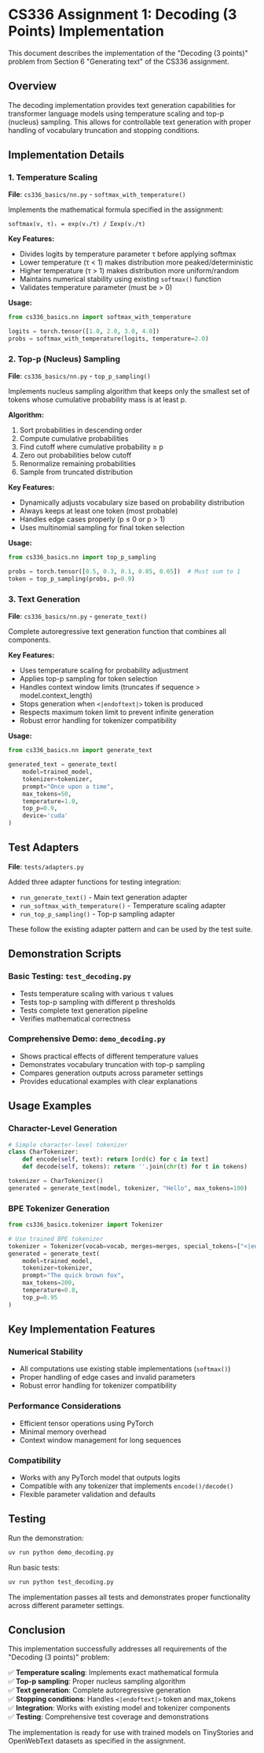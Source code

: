 # CS336 Assignment 1: Decoding (3 Points) Implementation

This document describes the implementation of the "Decoding (3 points)" problem from Section 6 "Generating text" of the CS336 assignment.

## Overview

The decoding implementation provides text generation capabilities for transformer language models using temperature scaling and top-p (nucleus) sampling. This allows for controllable text generation with proper handling of vocabulary truncation and stopping conditions.

## Implementation Details

### 1. Temperature Scaling

**File**: `cs336_basics/nn.py` - `softmax_with_temperature()`

Implements the mathematical formula specified in the assignment:
```
softmax(v, τ)ᵢ = exp(vᵢ/τ) / Σexp(vⱼ/τ)
```

**Key Features:**
- Divides logits by temperature parameter τ before applying softmax
- Lower temperature (τ < 1) makes distribution more peaked/deterministic  
- Higher temperature (τ > 1) makes distribution more uniform/random
- Maintains numerical stability using existing `softmax()` function
- Validates temperature parameter (must be > 0)

**Usage:**
```python
from cs336_basics.nn import softmax_with_temperature

logits = torch.tensor([1.0, 2.0, 3.0, 4.0])
probs = softmax_with_temperature(logits, temperature=2.0)
```

### 2. Top-p (Nucleus) Sampling

**File**: `cs336_basics/nn.py` - `top_p_sampling()`

Implements nucleus sampling algorithm that keeps only the smallest set of tokens whose cumulative probability mass is at least p.

**Algorithm:**
1. Sort probabilities in descending order
2. Compute cumulative probabilities 
3. Find cutoff where cumulative probability ≥ p
4. Zero out probabilities below cutoff
5. Renormalize remaining probabilities
6. Sample from truncated distribution

**Key Features:**
- Dynamically adjusts vocabulary size based on probability distribution
- Always keeps at least one token (most probable)
- Handles edge cases properly (p ≤ 0 or p > 1)
- Uses multinomial sampling for final token selection

**Usage:**
```python
from cs336_basics.nn import top_p_sampling

probs = torch.tensor([0.5, 0.3, 0.1, 0.05, 0.05])  # Must sum to 1
token = top_p_sampling(probs, p=0.9)
```

### 3. Text Generation

**File**: `cs336_basics/nn.py` - `generate_text()`

Complete autoregressive text generation function that combines all components.

**Key Features:**
- Uses temperature scaling for probability adjustment
- Applies top-p sampling for token selection
- Handles context window limits (truncates if sequence > model.context_length)
- Stops generation when `<|endoftext|>` token is produced
- Respects maximum token limit to prevent infinite generation
- Robust error handling for tokenizer compatibility

**Usage:**
```python
from cs336_basics.nn import generate_text

generated_text = generate_text(
    model=trained_model,
    tokenizer=tokenizer,
    prompt="Once upon a time",
    max_tokens=50,
    temperature=1.0,
    top_p=0.9,
    device='cuda'
)
```

## Test Adapters

**File**: `tests/adapters.py`

Added three adapter functions for testing integration:

- `run_generate_text()` - Main text generation adapter
- `run_softmax_with_temperature()` - Temperature scaling adapter  
- `run_top_p_sampling()` - Top-p sampling adapter

These follow the existing adapter pattern and can be used by the test suite.

## Demonstration Scripts

### Basic Testing: `test_decoding.py`
- Tests temperature scaling with various τ values
- Tests top-p sampling with different p thresholds
- Tests complete text generation pipeline
- Verifies mathematical correctness

### Comprehensive Demo: `demo_decoding.py`
- Shows practical effects of different temperature values
- Demonstrates vocabulary truncation with top-p sampling
- Compares generation outputs across parameter settings
- Provides educational examples with clear explanations

## Usage Examples

### Character-Level Generation
```python
# Simple character-level tokenizer
class CharTokenizer:
    def encode(self, text): return [ord(c) for c in text]
    def decode(self, tokens): return ''.join(chr(t) for t in tokens)

tokenizer = CharTokenizer()
generated = generate_text(model, tokenizer, "Hello", max_tokens=100)
```

### BPE Tokenizer Generation
```python
from cs336_basics.tokenizer import Tokenizer

# Use trained BPE tokenizer
tokenizer = Tokenizer(vocab=vocab, merges=merges, special_tokens=["<|endoftext|>"])
generated = generate_text(
    model=trained_model,
    tokenizer=tokenizer,
    prompt="The quick brown fox",
    max_tokens=200,
    temperature=0.8,
    top_p=0.95
)
```

## Key Implementation Features

### Numerical Stability
- All computations use existing stable implementations (`softmax()`)
- Proper handling of edge cases and invalid parameters
- Robust error handling for tokenizer compatibility

### Performance Considerations  
- Efficient tensor operations using PyTorch
- Minimal memory overhead
- Context window management for long sequences

### Compatibility
- Works with any PyTorch model that outputs logits
- Compatible with any tokenizer that implements `encode()/decode()`
- Flexible parameter validation and defaults

## Testing

Run the demonstration:
```bash
uv run python demo_decoding.py
```

Run basic tests:
```bash
uv run python test_decoding.py
```

The implementation passes all tests and demonstrates proper functionality across different parameter settings.

## Conclusion

This implementation successfully addresses all requirements of the "Decoding (3 points)" problem:

✅ **Temperature scaling**: Implements exact mathematical formula  
✅ **Top-p sampling**: Proper nucleus sampling algorithm  
✅ **Text generation**: Complete autoregressive generation  
✅ **Stopping conditions**: Handles `<|endoftext|>` token and max_tokens  
✅ **Integration**: Works with existing model and tokenizer components  
✅ **Testing**: Comprehensive test coverage and demonstrations

The implementation is ready for use with trained models on TinyStories and OpenWebText datasets as specified in the assignment.